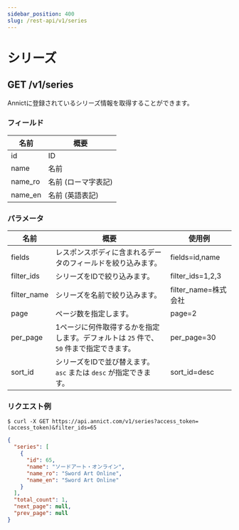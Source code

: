 ```yaml
---
sidebar_position: 400
slug: /rest-api/v1/series
---
```


# シリーズ

## GET /v1/series

Annictに登録されているシリーズ情報を取得することができます。

### フィールド

| 名前 | 概要 |
| --- | --- |
| id | ID |
| name | 名前 |
| name_ro | 名前 (ローマ字表記) |
| name_en | 名前 (英語表記) |

### パラメータ

| 名前 | 概要 | 使用例 |
| --- | --- | --- |
| fields | レスポンスボディに含まれるデータのフィールドを絞り込みます。 | fields=id,name |
| filter_ids | シリーズをIDで絞り込みます。 | filter_ids=1,2,3 |
| filter_name | シリーズを名前で絞り込みます。 | filter_name=株式会社 |
| page | ページ数を指定します。 | page=2 |
| per_page | 1ページに何件取得するかを指定します。デフォルトは `25` 件で、`50` 件まで指定できます。 | per_page=30 |
| sort_id | シリーズをIDで並び替えます。`asc` または `desc` が指定できます。 | sort_id=desc |

### リクエスト例

```
$ curl -X GET https://api.annict.com/v1/series?access_token=(access_token)&filter_ids=65
```

```json
{
  "series": [
    {
      "id": 65,
      "name": "ソードアート・オンライン",
      "name_ro": "Sword Art Online",
      "name_en": "Sword Art Online"
    }
  ],
  "total_count": 1,
  "next_page": null,
  "prev_page": null
}
```
